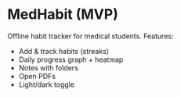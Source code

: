 # MedHabit (MVP)

Offline habit tracker for medical students.
Features:
- Add & track habits (streaks)
- Daily progress graph + heatmap
- Notes with folders
- Open PDFs
- Light/dark toggle
